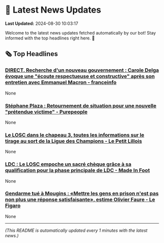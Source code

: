 # 📰 Latest News Updates
**Last Updated:** 2024-08-30 10:03:17

Welcome to the latest news updates fetched automatically by our bot! Stay informed with the top headlines right here. 🚀

## 🗞️ Top Headlines

### [DIRECT. Recherche d'un nouveau gouvernement : Carole Delga évoque une "écoute respectueuse et constructive" après son entretien avec Emmanuel Macron - franceinfo](https://news.google.com/rss/articles/CBMiigJBVV95cUxPRE0wejdPYS00Qkk3TGtoczRoQTRyUDQxZlFaU2d2THNIb0RWZlNMSE9KUE5CMWx4RDZwS1doamxrbUdOeHU1SzAxWVBUTXpjNjlxT0VVRDhjcm9aMDRfbUJHTHJEOHV0QldjNHQ3ZmRPTzhESWc2RlJQYmxxMHFxNUI2SFNzRHluR0tfRU5qM1dvOG9IMXJLYy1KN3EzTG5FeVZWQmNaclZaRUpZY3ZCdzUtYVRva0luOGtVdnhSV2UtWW44YnhFOGI0M0lJQWVqaFNTVGYzb3ZrNWZzeVhjLU5KaXRrX3ZGcV9ab0RvbFpJS05RTF9tMm5mU3JDM0EyOEFsdzRfbVdDdw?oc=5)
None

### [Stéphane Plaza : Retournement de situation pour une nouvelle "prétendue victime" - Purepeople](https://news.google.com/rss/articles/CBMivgFBVV95cUxQUGFfdGdyUXpTVnNrZloxdUthMzljTDJJdk5MeUFrZDVNc1hvMWtyTTVSRHpoSl9kYl8yekFIRG9XRmtxTUQzb01PaFpHX3pDX28zeTg0emdkLTlXSE53eFVWVV9USWl3T1FfZjVRUFpWYWRmZ01QWVdTenJkZXFpNnQxdzNOVHBWZ203ZzdrUDFKR2VWSVd0b19PZTh3cU1IN0QyUThDd2xZTjJOd3JvUms5TEUzTjV1anl2OGp3?oc=5)
None

### [Le LOSC dans le chapeau 3, toutes les informations sur le tirage au sort de la Ligue des Champions - Le Petit Lillois](https://news.google.com/rss/articles/CBMi0gFBVV95cUxObmg2VkItalg5bXFlaU5rU01McVk5RFVuX2lGM2J2OGdYdE40eUJqZWluRVBEeW1WVllJVUl2UkJTd2lsb3ppaVkwSGlEZ0g0a0hiX08xeXBJS1p3S0g4TDU5REtheEo4VXl0MTd4RWEzczR3NDVUSTRPbWNPdG82c0NuVUZvYl9hSWJOQkI0VHhLc0cxRlo5eFNkUnhJN215VGJPaWxyY21BWFY4NVUtNzV2UWI0TEFFOTFVTm9tQ20tek5rZXpyRDB2ejEybDhYSEE?oc=5)
None

### [LDC : Le LOSC empoche un sacré chèque grâce à sa qualification pour la phase principale de LDC - Made In Foot](https://news.google.com/rss/articles/CBMi6AFBVV95cUxPLXA5cWVyUFY2bXFpQUg0cWRPS1BWVW5Qdy1CcVVXTnFSYWNHdHU0V2l5eDh5b01zRGdPb3NjVUZSellrdGFSQWc2MFhseDdsNUZKSzRoZmluNTFnQVZLMlBxUjZyeGZFWVNWWGdSS0VDQzk2WGRfXzNxMEhpSTJjaUVJVWRxZmFVczdiUzBjeElxRm1GTDNUZnh3Vnhjc2lMYXNLdXY2RU9ReXRlaHN2THBFOFFHeUs4c2xRRVdZM1JaQ2djSmtzaFRZSnFPRTN2dVFibmdQRC1OMzBnd1hBTVFCR2RPcW4t?oc=5)
None

### [Gendarme tué à Mougins : «Mettre les gens en prison n'est pas non plus une réponse satisfaisante», estime Olivier Faure - Le Figaro](https://news.google.com/rss/articles/CBMi7gFBVV95cUxNRDQyb19WWmlQY3U5WldHR0ttQU94NF9xNy1vaEtNSkNIX1JxV3o0TDBYUEJoeW5pY3pMSEk2b18tNkU2c0lrWlgxWVVFWlRZVGk2VXRMU2l0VDJqdVBDT2NnNXJ0S3J6R2E4SVlyNE53azNEaWJDbEFGT25TWDZucTZBZkxoOUhmalJyNTNta0RwRWotajRZQlBKOVBCTjh4eE9MZHBkQ1Itb01HMzJLUWpKb2QwU3I4WGVKYVE0OWFNRGVtMFlQU2xtNzJqTl9fbnVWeVZwTTlKcHJqTUU5bVBHRU5URHdydjVRWW1R?oc=5)
None

---
*(This README is automatically updated every 1 minutes with the latest news.)*
